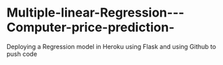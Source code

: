 # Multiple-linear-Regression---Computer-price-prediction-
Deploying a Regression model in Heroku using Flask and using Github to push code

